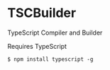 # TSCBuilder

TypeScript Compiler and Builder

Requires TypeScript
    
    $ npm install typescript -g